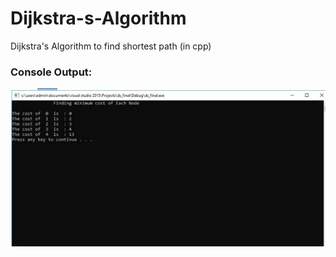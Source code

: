 # Dijkstra-s-Algorithm
 Dijkstra's Algorithm  to find shortest path (in cpp)
 
 ### Console Output:
 
 ![GitHub Logo](Capture_1.JPG)

